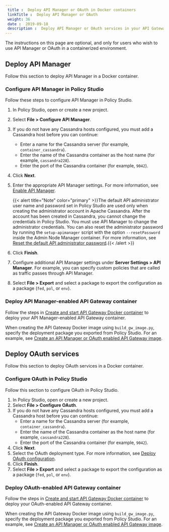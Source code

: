 ```yaml
---
 title :  Deploy API Manager or OAuth in Docker containers 
 linkTitle :  Deploy API Manager or OAuth 
 weight: 36
 date :  2019-09-18 
 description :  Deploy API Manager or OAuth services in your API Gateway containers.
---
```


The instructions on this page are optional, and only for users who wish to use API Manager or OAuth in a containerized environment.

## Deploy API Manager

Follow this section to deploy API Manager in a Docker container.

### Configure API Manager in Policy Studio

Follow these steps to configure API Manager in Policy Studio.

1. In Policy Studio, open or create a new project.
2. Select **File > Configure API Manager**.
3. If you do not have any Cassandra hosts configured, you must add a Cassandra host before you can continue:
    * Enter a name for the Cassandra server (for example, `container_cassandra`).
    * Enter the name of the Cassandra container as the host name (for example, `cassandra228`).
    * Enter the port of the Cassandra container (for example, `9042`).

4. Click **Next**.
5. Enter the appropriate API Manager settings. For more information, see [Enable API Manager](/docs/apim_administration/apimgr_admin/api_mgmt_config#enable-api-manager).

    {{< alert title="Note" color="primary" >}}The default API administrator user name and password set in Policy Studio are used only when creating the administrator account in Apache Cassandra. After the account has been created in Cassandra, you cannot change the credentials in Policy Studio. You must use API Manager to change the administrator credentials. You can also reset the administrator password by running the `setup-apimanager` script with the option `--resetPassword` inside the Admin Node Manager container. For more information, see [Reset the default API administrator password](/docs/apim_installation/apigw_containers/deployment_flows/custom_image_deployment/container_troubleshoot#reset-the-default-api-administrator-password).{{< /alert >}}

6. Click **Finish**.
7. Configure additional API Manager settings under **Server Settings > API Manager**. For example, you can specify custom policies that are called as traffic passes through API Manager.
8. Select **File > Export** and select a package to export the configuration as a package (`fed`, `pol`, or `env`).

### Deploy API Manager-enabled API Gateway container

Follow the steps in [Create and start API Gateway Docker container](/docs/apim_installation/apigw_containers/deployment_flows/custom_image_deployment/docker_script_gwimage/) to deploy your API Manager-enabled API Gateway container.

When creating the API Gateway Docker image using `build_gw_image.py`, specify the deployment package you exported from Policy Studio. For an example, see [Create an API Manager or OAuth enabled API Gateway image](/docs/apim_installation/apigw_containers/deployment_flows/custom_image_deployment/docker_script_gwimage#create-an-api-manager-or-oauth-enabled-api-gateway-image).

## Deploy OAuth services

Follow this section to deploy OAuth services in a Docker container.

### Configure OAuth in Policy Studio

Follow this section to configure OAuth in Policy Studio.

1. In Policy Studio, open or create a new project.
2. Select **File > Configure OAuth**.
3. If you do not have any Cassandra hosts configured, you must add a Cassandra host before you can continue:
    * Enter a name for the Cassandra server (for example, `container_cassandra`).
    * Enter the name of the Cassandra container as the host name (for example, `cassandra228`).
    * Enter the port of the Cassandra container (for example, `9042`).
4. Click **Next**.
5. Select the OAuth deployment type. For more information, see [Deploy OAuth configuration](/docs/apim_policydev/apigw_oauth/gw_server#deploy-oauth-services).
6. Click **Finish**.
7. Select **File > Export** and select a package to export the configuration as a package (`fed`, `pol`, or `env`).

### Deploy OAuth-enabled API Gateway container

Follow the steps in [Create and start API Gateway Docker container](/docs/apim_installation/apigw_containers/deployment_flows/custom_image_deployment/docker_script_gwimage/) to deploy your OAuth-enabled API Gateway container.

When creating the API Gateway Docker image using `build_gw_image.py`, specify the deployment package you exported from Policy Studio. For an example, see [Create an API Manager or OAuth enabled API Gateway image](/docs/apim_installation/apigw_containers/deployment_flows/custom_image_deployment/docker_script_gwimage#create-an-api-manager-or-oauth-enabled-api-gateway-image).
